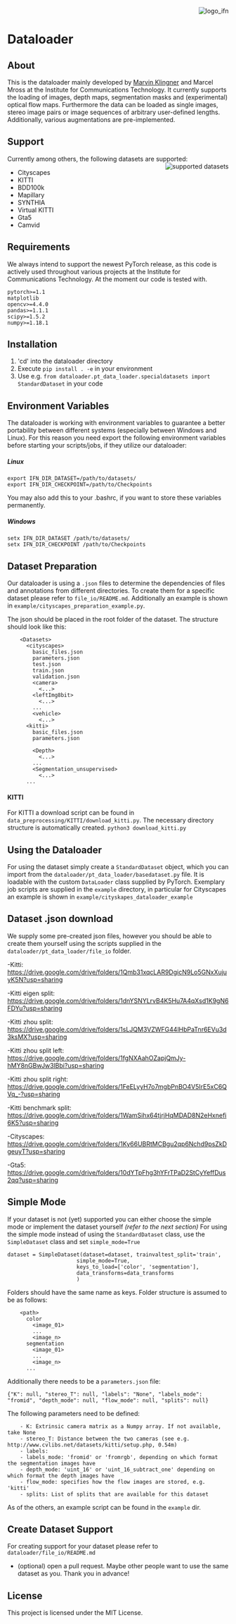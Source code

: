 <img align="right" src="img/logo_IFN.svg" alt="logo_ifn"> <br/>

# Dataloader

## About 
This is the dataloader mainly developed by [Marvin Klingner](https://www.tu-braunschweig.de/en/ifn/institute/team/sv/klingner) and Marcel Mross at the Institute for Communications Technology. It currently supports the loading of images, depth maps, segmentation masks and (experimental) optical flow maps. Furthermore the data can be loaded as single images, stereo image pairs or image sequences of arbitrary user-defined lengths. Additionally, various augmentations are pre-implemented.

## Support
Currently among others, the following datasets are supported: <img align="right" src="img/dataloader.png" alt="supported datasets"> 
- Cityscapes
- KITTI
- BDD100k
- Mapillary
- SYNTHIA
- Virtual KITTI
- Gta5
- Camvid

## Requirements
We always intend to support the newest PyTorch release, as this code is actively used throughout various projects at the Institute for Communications Technology. At the moment our code is tested with.

```
pytorch>=1.1
matplotlib
opencv>=4.4.0
pandas>=1.1.1
scipy>=1.5.2
numpy>=1.18.1
```

## Installation
1. 'cd' into the dataloader directory
2. Execute `pip install . -e` in your environment
3. Use e.g. `from dataloader.pt_data_loader.specialdatasets import StandardDataset` in your code

## Environment Variables 
The dataloader is working with environment variables to guarantee a better portability between different systems (especially between Windows and Linux). For this reason you need export the following environment variables before starting your scripts/jobs, if they utilize our dataloader:

##### Linux
```
export IFN_DIR_DATASET=/path/to/datasets/
export IFN_DIR_CHECKPOINT=/path/to/Checkpoints
```
You may also add this to your .bashrc, if you want to store these variables permanently. 

##### Windows
```
setx IFN_DIR_DATASET /path/to/datasets/
setx IFN_DIR_CHECKPOINT /path/to/Checkpoints
```


## Dataset Preparation
Our dataloader is using a ```.json``` files to determine the dependencies of files and annotations from different directories. 
To create them for a specific dataset please refer to `file_io/README.md`.
Additionally an example is shown in ```example/cityscapes_preparation_example.py```. 

The json should be placed in the root folder of the dataset. The structure should look like this:

        <Datasets>
          <cityscapes>
            basic_files.json
            parameters.json
            test.json
            train.json
            validation.json            
            <camera>
              <...>
            <leftImg8bit>
              <...>
            ...
            <vehicle>
              <...>
          <kitti>
            basic_files.json
            parameters.json
            
            <Depth>
              <...>
            ...
            <Segmentation_unsupervised>
              <...>
          ...
          
#### KITTI
For KITTI a download script can be found in `data_preprocessing/KITTI/download_kitti.py`. The necessary directory structure
is automatically created.
```python3 download_kitti.py```
          


## Using the Dataloader
For using the dataset simply create a ```StandardDataset``` object, which you can import from the ```dataloader/pt_data_loader/basedataset.py``` file.
It is loadable with the custom ```DataLoader``` class supplied by PyTorch. 
Exemplary job scripts are supplied in the ```example``` directory, in particular for Cityscapes an example is shown in ```example/cityskapes_dataloader_example```

## Dataset .json download

We supply some pre-created json files, however you should be able to create them yourself using the scripts supplied in the ```dataloader/pt_data_loader/file_io``` folder.

-Kitti:                     https://drive.google.com/drive/folders/1Qmb31xqcLAR9DgicN9Lo5GNxXujuyK5N?usp=sharing

-Kitti eigen split:         https://drive.google.com/drive/folders/1dnYSNYLrvB4K5Hu7A4qXsd1K9gN6FDYu?usp=sharing

-Kitti zhou split:          https://drive.google.com/drive/folders/1sLJQM3VZWFG44lHbPaTnr6EVu3d3ksMX?usp=sharing

-Kitti zhou split left:     https://drive.google.com/drive/folders/1fgNXAahOZapjQmJy-hMY8nGBwJw3lBbi?usp=sharing

-Kitti zhou split right:    https://drive.google.com/drive/folders/1FeELyyH7o7mgbPnBO4V5IrE5xC6QVq_-?usp=sharing

-Kitti benchmark split:     https://drive.google.com/drive/folders/1WamSihx64tjrjHqMDAD8N2eHxnefi6K5?usp=sharing

-Cityscapes:                https://drive.google.com/drive/folders/1Ky66UBRtMCBgu2qp6Nchd9psZkDgeuyT?usp=sharing

-Gta5:                      https://drive.google.com/drive/folders/10dYTpFhg3hYFrTPaD2StCyYeffDus2qq?usp=sharing

  

## Simple Mode
If your dataset is not (yet) supported you can either choose the simple mode or implement the dataset yourself <i>(refer to the next section)</i>
For using the simple mode instead of using the `StandardDataset` class, use the `SimpleDataset` class and set `simple_mode=True`
```
dataset = SimpleDataset(dataset=dataset, trainvaltest_split='train',
                      simple_mode=True,
                      keys_to_load=['color', 'segmentation'],
                      data_transforms=data_transforms
                      )
```
Folders should have the same name as keys. Folder structure is assumed to be as follows:

        <path>
          color
            <image_01>
            ...
            <image_n>
          segmentation
            <image_01>
            ...
            <image_n>
          ...
          
Additionally there needs to be a `parameters.json` file:

```
{"K": null, "stereo_T": null, "labels": "None", "labels_mode": "fromid", "depth_mode": null, "flow_mode": null, "splits": null}
```
The following parameters need to be defined:

        - K: Extrinsic camera matrix as a Numpy array. If not available, take None
        - stereo_T: Distance between the two cameras (see e.g. http://www.cvlibs.net/datasets/kitti/setup.php, 0.54m)
        - labels:
        - labels_mode: 'fromid' or 'fromrgb', depending on which format the segmentation images have
        - depth_mode: 'uint_16' or 'uint_16_subtract_one' depending on which format the depth images have
        - flow_mode: specifies how the flow images are stored, e.g. 'kitti'
        - splits: List of splits that are available for this dataset


As of the others, an example script can be found in the `example` dir.

## Create Dataset Support
For creating support for your dataset please refer to `dataloader/file_io/README.md`
- (optional) open a pull request. Maybe other people want to use the same dataset as you. Thank you in advance!

## License

This project is licensed under the MIT License. 
